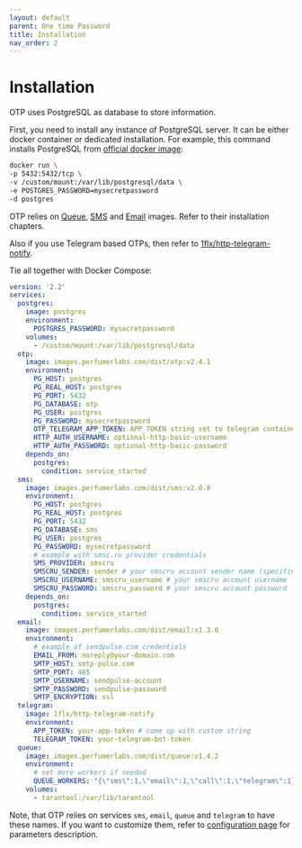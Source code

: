 ```yaml
---
layout: default
parent: One time Password
title: Installation
nav_order: 2
---
```


Installation
============

OTP uses PostgreSQL as database to store information.

First, you need to install any instance of PostgreSQL server. It can be either docker container or dedicated installation.
For example, this command installs PostgreSQL from [official docker image](https://hub.docker.com/_/postgres):

```bash
docker run \
-p 5432:5432/tcp \
-v /custom/mount:/var/lib/postgresql/data \
-e POSTGRES_PASSWORD=mysecretpassword
-d postgres
```

OTP relies on [Queue](/images/queue), [SMS](/images/sms) and [Email](/images/email) images.
Refer to their installation chapters.

Also if you use Telegram based OTPs, then refer to [1flx/http-telegram-notify](https://github.com/flxs/http-telegram-notify).

Tie all together with Docker Compose:

```yml
version: '2.2'
services:
  postgres:
    image: postgres
    environment:
      POSTGRES_PASSWORD: mysecretpassword
    volumes:
      - /custom/mount:/var/lib/postgresql/data
  otp:
    image: images.perfumerlabs.com/dist/otp:v2.4.1
    environment:
      PG_HOST: postgres
      PG_REAL_HOST: postgres
      PG_PORT: 5432
      PG_DATABASE: otp
      PG_USER: postgres
      PG_PASSWORD: mysecretpassword
      OTP_TELEGRAM_APP_TOKEN: APP_TOKEN string set to telegram container
      HTTP_AUTH_USERNAME: optional-http-basic-username
      HTTP_AUTH_PASSWORD: optional-http-basic-password
    depends_on:
      postgres:
        condition: service_started
  sms:
    image: images.perfumerlabs.com/dist/sms:v2.0.0
    environment:
      PG_HOST: postgres
      PG_REAL_HOST: postgres
      PG_PORT: 5432
      PG_DATABASE: sms
      PG_USER: postgres
      PG_PASSWORD: mysecretpassword
      # example with smsc.ru provider credentials
      SMS_PROVIDER: smscru
      SMSCRU_SENDER: sender # your smscru account sender name (specified in their cabinet)
      SMSCRU_USERNAME: smscru_username # your smscru account username
      SMSCRU_PASSWORD: smscru_password # your smscru account password
    depends_on:
      postgres:
        condition: service_started
  email:
    image: images.perfumerlabs.com/dist/email:v1.3.0
    environment:
      # example of sendpulse.com credentials
      EMAIL_FROM: noreply@your-domain.com
      SMTP_HOST: smtp-pulse.com
      SMTP_PORT: 465
      SMTP_USERNAME: sendpulse-account
      SMTP_PASSWORD: sendpulse-password
      SMTP_ENCRYPTION: ssl
  telegram:
    image: 1flx/http-telegram-notify
    environment:
      APP_TOKEN: your-app-token # come up with custom string
      TELEGRAM_TOKEN: your-telegram-bot-token
  queue:
    image: images.perfumerlabs.com/dist/queue:v1.4.2
    environment:
      # set more workers if needed
      QUEUE_WORKERS: "{\"sms\":1,\"email\":1,\"call\":1,\"telegram\":1}"
    volumes:
      - tarantool:/var/lib/tarantool
```

Note, that OTP relies on services `sms`, `email`, `queue` and `telegram` to have these names.
If you want to customize them, refer to [configuration page](/images/otp/config) for parameters description.
